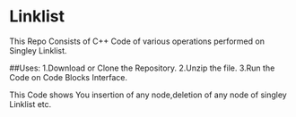 # Linklist

This Repo Consists of C++ Code of various operations performed on Singley Linklist.

##Uses:
1.Download or Clone the Repository.
2.Unzip the file.
3.Run the Code on Code Blocks Interface.

This Code shows You insertion of any node,deletion of any node of singley Linklist etc. 

